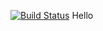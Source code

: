 [![Build Status](http://localhost:8080/buildStatus/icon?job=connect-jenkins-to-github)](http://localhost:8080/job/connect-jenkins-to-github/)
Hello
